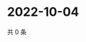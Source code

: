 # 2022-10-04

共 0 条

<!-- BEGIN WEIBO -->
<!-- 最后更新时间 Tue Oct 04 2022 02:27:38 GMT+0800 (China Standard Time) -->

<!-- END WEIBO -->
